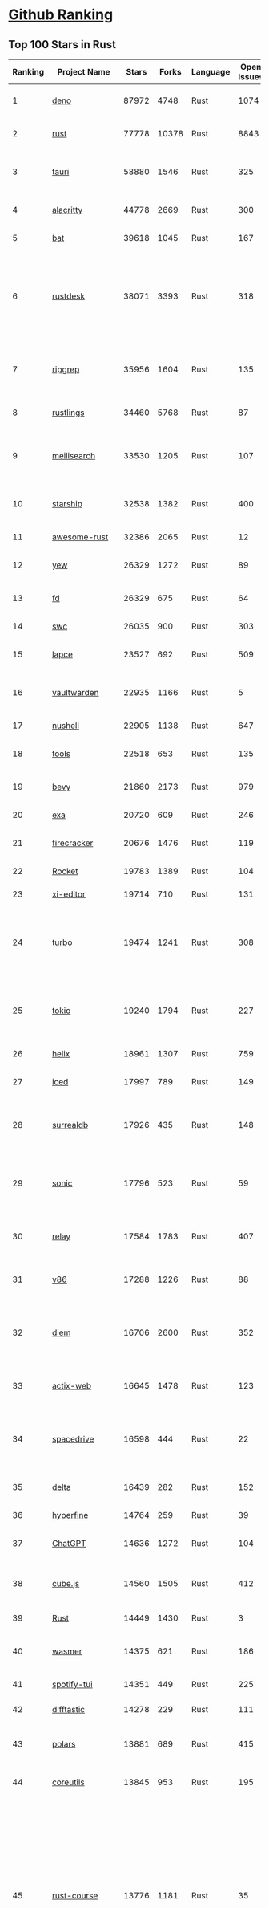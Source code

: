 [Github Ranking](../README.md)
==========

## Top 100 Stars in Rust

| Ranking | Project Name | Stars | Forks | Language | Open Issues | Description | Last Commit |
| ------- | ------------ | ----- | ----- | -------- | ----------- | ----------- | ----------- |
| 1 | [deno](https://github.com/denoland/deno) | 87972 | 4748 | Rust | 1074 | A modern runtime for JavaScript and TypeScript. | 2023-02-15T09:49:30Z |
| 2 | [rust](https://github.com/rust-lang/rust) | 77778 | 10378 | Rust | 8843 | Empowering everyone to build reliable and efficient software. | 2023-02-15T10:01:22Z |
| 3 | [tauri](https://github.com/tauri-apps/tauri) | 58880 | 1546 | Rust | 325 | Build smaller, faster, and more secure desktop applications with a web frontend. | 2023-02-15T06:36:56Z |
| 4 | [alacritty](https://github.com/alacritty/alacritty) | 44778 | 2669 | Rust | 300 | A cross-platform, OpenGL terminal emulator. | 2023-02-14T23:19:20Z |
| 5 | [bat](https://github.com/sharkdp/bat) | 39618 | 1045 | Rust | 167 | A cat(1) clone with wings. | 2023-02-13T22:08:09Z |
| 6 | [rustdesk](https://github.com/rustdesk/rustdesk) | 38071 | 3393 | Rust | 318 | Open source virtual / remote desktop infrastructure for everyone! The open source TeamViewer alternative. Display and control your PC and Android devices from anywhere at anytime. | 2023-02-15T09:14:26Z |
| 7 | [ripgrep](https://github.com/BurntSushi/ripgrep) | 35956 | 1604 | Rust | 135 | ripgrep recursively searches directories for a regex pattern while respecting your gitignore | 2023-02-12T05:46:21Z |
| 8 | [rustlings](https://github.com/rust-lang/rustlings) | 34460 | 5768 | Rust | 87 | :crab: Small exercises to get you used to reading and writing Rust code! | 2023-02-14T19:59:45Z |
| 9 | [meilisearch](https://github.com/meilisearch/meilisearch) | 33530 | 1205 | Rust | 107 | A lightning-fast search engine that fits effortlessly into your apps, websites, and workflow. | 2023-02-15T08:38:39Z |
| 10 | [starship](https://github.com/starship/starship) | 32538 | 1382 | Rust | 400 | ☄🌌️  The minimal, blazing-fast, and infinitely customizable prompt for any shell! | 2023-02-15T06:37:47Z |
| 11 | [awesome-rust](https://github.com/rust-unofficial/awesome-rust) | 32386 | 2065 | Rust | 12 | A curated list of Rust code and resources. | 2023-02-15T08:30:11Z |
| 12 | [yew](https://github.com/yewstack/yew) | 26329 | 1272 | Rust | 89 | Rust / Wasm framework for building client web apps | 2023-02-10T18:02:18Z |
| 13 | [fd](https://github.com/sharkdp/fd) | 26329 | 675 | Rust | 64 | A simple, fast and user-friendly alternative to 'find' | 2023-02-07T13:43:43Z |
| 14 | [swc](https://github.com/swc-project/swc) | 26035 | 900 | Rust | 303 | Rust-based platform for the Web | 2023-02-15T08:20:08Z |
| 15 | [lapce](https://github.com/lapce/lapce) | 23527 | 692 | Rust | 509 | Lightning-fast and Powerful Code Editor written in Rust | 2023-02-15T05:39:37Z |
| 16 | [vaultwarden](https://github.com/dani-garcia/vaultwarden) | 22935 | 1166 | Rust | 5 | Unofficial Bitwarden compatible server written in Rust, formerly known as bitwarden_rs | 2023-02-15T09:16:49Z |
| 17 | [nushell](https://github.com/nushell/nushell) | 22905 | 1138 | Rust | 647 | A new type of shell | 2023-02-15T04:37:13Z |
| 18 | [tools](https://github.com/rome/tools) | 22518 | 653 | Rust | 135 | Unified developer tools for JavaScript, TypeScript, and the web | 2023-02-14T21:54:21Z |
| 19 | [bevy](https://github.com/bevyengine/bevy) | 21860 | 2173 | Rust | 979 | A refreshingly simple data-driven game engine built in Rust | 2023-02-15T07:55:55Z |
| 20 | [exa](https://github.com/ogham/exa) | 20720 | 609 | Rust | 246 | A modern replacement for ‘ls’. | 2023-02-04T12:51:14Z |
| 21 | [firecracker](https://github.com/firecracker-microvm/firecracker) | 20676 | 1476 | Rust | 119 | Secure and fast microVMs for serverless computing. | 2023-02-15T09:54:26Z |
| 22 | [Rocket](https://github.com/SergioBenitez/Rocket) | 19783 | 1389 | Rust | 104 | A web framework for Rust. | 2023-02-14T20:33:51Z |
| 23 | [xi-editor](https://github.com/xi-editor/xi-editor) | 19714 | 710 | Rust | 131 | A modern editor with a backend written in Rust. | 2023-02-01T16:30:16Z |
| 24 | [turbo](https://github.com/vercel/turbo) | 19474 | 1241 | Rust | 308 | Incremental bundler and build system optimized for JavaScript and TypeScript, written in Rust – including Turbopack and Turborepo. | 2023-02-15T08:59:01Z |
| 25 | [tokio](https://github.com/tokio-rs/tokio) | 19240 | 1794 | Rust | 227 | A runtime for writing reliable asynchronous applications with Rust. Provides I/O, networking, scheduling, timers, ... | 2023-02-14T23:05:11Z |
| 26 | [helix](https://github.com/helix-editor/helix) | 18961 | 1307 | Rust | 759 | A post-modern modal text editor. | 2023-02-15T09:52:38Z |
| 27 | [iced](https://github.com/iced-rs/iced) | 17997 | 789 | Rust | 149 | A cross-platform GUI library for Rust, inspired by Elm | 2023-02-14T19:43:39Z |
| 28 | [surrealdb](https://github.com/surrealdb/surrealdb) | 17926 | 435 | Rust | 148 | A scalable, distributed, collaborative, document-graph database, for the realtime web | 2023-02-14T19:23:13Z |
| 29 | [sonic](https://github.com/valeriansaliou/sonic) | 17796 | 523 | Rust | 59 | 🦔 Fast, lightweight & schema-less search backend. An alternative to Elasticsearch that runs on a few MBs of RAM. | 2023-01-08T19:14:14Z |
| 30 | [relay](https://github.com/facebook/relay) | 17584 | 1783 | Rust | 407 | Relay is a JavaScript framework for building data-driven React applications. | 2023-02-15T00:15:37Z |
| 31 | [v86](https://github.com/copy/v86) | 17288 | 1226 | Rust | 88 | x86 virtualization in your browser, recompiling x86 to wasm on the fly | 2023-01-06T15:35:16Z |
| 32 | [diem](https://github.com/diem/diem) | 16706 | 2600 | Rust | 352 | Diem’s mission is to build a trusted and innovative financial network that empowers people and businesses around the world. | 2023-02-15T08:59:28Z |
| 33 | [actix-web](https://github.com/actix/actix-web) | 16645 | 1478 | Rust | 123 | Actix Web is a powerful, pragmatic, and extremely fast web framework for Rust. | 2023-02-13T23:48:09Z |
| 34 | [spacedrive](https://github.com/spacedriveapp/spacedrive) | 16598 | 444 | Rust | 22 | Spacedrive is an open source cross-platform file explorer, powered by a virtual distributed filesystem written in Rust. | 2023-02-14T18:49:17Z |
| 35 | [delta](https://github.com/dandavison/delta) | 16439 | 282 | Rust | 152 | A syntax-highlighting pager for git, diff, and grep output | 2023-02-09T06:02:53Z |
| 36 | [hyperfine](https://github.com/sharkdp/hyperfine) | 14764 | 259 | Rust | 39 | A command-line benchmarking tool | 2023-02-01T11:37:44Z |
| 37 | [ChatGPT](https://github.com/lencx/ChatGPT) | 14636 | 1272 | Rust | 104 | 🔮 ChatGPT Desktop Application (Mac, Windows and Linux) | 2023-02-15T06:12:39Z |
| 38 | [cube.js](https://github.com/cube-js/cube.js) | 14560 | 1505 | Rust | 412 | 📊  Cube — The Semantic Layer for Building Data Applications | 2023-02-15T08:42:04Z |
| 39 | [Rust](https://github.com/TheAlgorithms/Rust) | 14449 | 1430 | Rust | 3 |  All Algorithms implemented in Rust  | 2023-02-13T02:09:42Z |
| 40 | [wasmer](https://github.com/wasmerio/wasmer) | 14375 | 621 | Rust | 186 | 🚀 The leading WebAssembly Runtime supporting WASI and Emscripten | 2023-02-15T06:08:56Z |
| 41 | [spotify-tui](https://github.com/Rigellute/spotify-tui) | 14351 | 449 | Rust | 225 | Spotify for the terminal written in Rust 🚀 | 2023-01-20T22:39:05Z |
| 42 | [difftastic](https://github.com/Wilfred/difftastic) | 14278 | 229 | Rust | 111 | a structural diff that understands syntax 🟥🟩 | 2023-02-12T08:45:54Z |
| 43 | [polars](https://github.com/pola-rs/polars) | 13881 | 689 | Rust | 415 | Fast multi-threaded, hybrid-out-of-core DataFrame library in Rust \| Python \| Node.js | 2023-02-15T09:53:37Z |
| 44 | [coreutils](https://github.com/uutils/coreutils) | 13845 | 953 | Rust | 195 | Cross-platform Rust rewrite of the GNU coreutils | 2023-02-15T07:18:36Z |
| 45 | [rust-course](https://github.com/sunface/rust-course) | 13776 | 1181 | Rust | 35 | “连续六年成为全世界最受喜爱的语言，无 GC 也无需手动内存管理、极高的性能和安全性、过程/OO/函数式编程、优秀的包管理、JS 未来基石" — 工作之余的第二语言来试试 Rust 吧。<<Rust语言圣经>>拥有全面且深入的讲解、生动贴切的示例、德芙般丝滑的内容，甚至还有JS程序员关注的 WASM 和 Deno 等专题。这可能是目前最用心的 Rust 中文学习教程 / Book  | 2023-02-15T04:03:39Z |
| 46 | [RustPython](https://github.com/RustPython/RustPython) | 13596 | 920 | Rust | 233 | A Python Interpreter written in Rust | 2023-02-14T16:44:53Z |
| 47 | [egui](https://github.com/emilk/egui) | 13385 | 940 | Rust | 343 | egui: an easy-to-use immediate mode GUI in Rust that runs on both web and native | 2023-02-15T07:51:36Z |
| 48 | [anki](https://github.com/ankitects/anki) | 13218 | 1652 | Rust | 99 | Anki for desktop computers | 2023-02-15T07:38:16Z |
| 49 | [vector](https://github.com/vectordotdev/vector) | 12721 | 1007 | Rust | 1599 | A high-performance observability data pipeline. | 2023-02-15T07:37:20Z |
| 50 | [tikv](https://github.com/tikv/tikv) | 12641 | 1911 | Rust | 950 | Distributed transactional key-value database, originally created to complement TiDB | 2023-02-15T09:55:34Z |
| 51 | [mdBook](https://github.com/rust-lang/mdBook) | 12482 | 1285 | Rust | 353 | Create book from markdown files. Like Gitbook but implemented in Rust | 2023-02-14T14:34:20Z |
| 52 | [navi](https://github.com/denisidoro/navi) | 12482 | 454 | Rust | 47 | An interactive cheatsheet tool for the command-line | 2022-12-21T11:06:29Z |
| 53 | [gitui](https://github.com/extrawurst/gitui) | 12275 | 386 | Rust | 99 | Blazing 💥 fast terminal-ui for git written in rust 🦀 | 2023-02-15T07:10:47Z |
| 54 | [book](https://github.com/rust-lang/book) | 11536 | 2712 | Rust | 167 | The Rust Programming Language | 2023-02-14T23:53:18Z |
| 55 | [ruffle](https://github.com/ruffle-rs/ruffle) | 11486 | 577 | Rust | 2319 | A Flash Player emulator written in Rust | 2023-02-15T08:42:19Z |
| 56 | [wasmtime](https://github.com/bytecodealliance/wasmtime) | 11443 | 912 | Rust | 466 | A fast and secure runtime for WebAssembly | 2023-02-15T03:41:33Z |
| 57 | [rust-analyzer](https://github.com/rust-lang/rust-analyzer) | 11409 | 1168 | Rust | 1162 | A Rust compiler front-end for IDEs | 2023-02-15T00:37:26Z |
| 58 | [hyper](https://github.com/hyperium/hyper) | 11237 | 1322 | Rust | 174 | An HTTP library for Rust | 2023-02-14T14:12:11Z |
| 59 | [Pake](https://github.com/tw93/Pake) | 11061 | 818 | Rust | 6 | 🤱🏻 Turn any webpage into a desktop app with Rust.  🤱🏻 很简单的用 Rust 打包网页生成很小的桌面 App | 2023-02-15T08:24:02Z |
| 60 | [carbonyl](https://github.com/fathyb/carbonyl) | 10889 | 246 | Rust | 25 | Chromium running inside your terminal | 2023-02-14T11:23:26Z |
| 61 | [static-analysis](https://github.com/analysis-tools-dev/static-analysis) | 10887 | 1221 | Rust | 2 | ⚙️ A curated list of static analysis (SAST) tools and linters for all programming languages, config files, build tools, and more. The focus is on tools which improve code quality. | 2023-02-14T22:18:20Z |
| 62 | [tree-sitter](https://github.com/tree-sitter/tree-sitter) | 10844 | 618 | Rust | 350 | An incremental parsing system for programming tools | 2023-02-14T23:44:54Z |
| 63 | [clap](https://github.com/clap-rs/clap) | 10677 | 885 | Rust | 208 | A full featured, fast Command Line Argument Parser for Rust | 2023-02-15T05:36:24Z |
| 64 | [just](https://github.com/casey/just) | 10663 | 266 | Rust | 153 | 🤖 Just a command runner | 2023-02-09T06:18:44Z |
| 65 | [rust-raspberrypi-OS-tutorials](https://github.com/rust-embedded/rust-raspberrypi-OS-tutorials) | 10429 | 628 | Rust | 1 | :books: Learn to write an embedded OS in Rust :crab: | 2022-12-30T20:30:34Z |
| 66 | [zola](https://github.com/getzola/zola) | 10301 | 733 | Rust | 174 | A fast static site generator in a single binary with everything built-in. https://www.getzola.org | 2023-02-14T20:13:57Z |
| 67 | [fnm](https://github.com/Schniz/fnm) | 10286 | 295 | Rust | 89 | 🚀 Fast and simple Node.js version manager, built in Rust | 2023-02-14T06:20:16Z |
| 68 | [solana](https://github.com/solana-labs/solana) | 10013 | 2761 | Rust | 819 | Web-Scale Blockchain for fast, secure, scalable, decentralized apps and marketplaces. | 2023-02-15T09:59:58Z |
| 69 | [zellij](https://github.com/zellij-org/zellij) | 9998 | 307 | Rust | 378 | A terminal workspace with batteries included | 2023-02-14T16:35:00Z |
| 70 | [diesel](https://github.com/diesel-rs/diesel) | 9911 | 875 | Rust | 96 | A safe, extensible ORM and Query Builder for Rust | 2023-02-15T07:41:32Z |
| 71 | [cargo](https://github.com/rust-lang/cargo) | 9809 | 1923 | Rust | 1345 | The Rust package manager | 2023-02-15T02:12:55Z |
| 72 | [tui-rs](https://github.com/fdehau/tui-rs) | 9722 | 456 | Rust | 91 | Build terminal user interfaces and dashboards using Rust | 2023-02-11T17:30:31Z |
| 73 | [py-spy](https://github.com/benfred/py-spy) | 9722 | 347 | Rust | 94 | Sampling profiler for Python programs | 2023-02-09T02:21:20Z |
| 74 | [neovide](https://github.com/neovide/neovide) | 9537 | 376 | Rust | 336 | No Nonsense Neovim Client in Rust | 2023-02-10T14:52:01Z |
| 75 | [czkawka](https://github.com/qarmin/czkawka) | 9516 | 267 | Rust | 228 | Multi functional app to find duplicates, empty folders, similar images etc. | 2023-02-13T17:20:18Z |
| 76 | [zoxide](https://github.com/ajeetdsouza/zoxide) | 9341 | 339 | Rust | 28 | A smarter cd command. Supports all major shells. | 2023-02-13T03:42:53Z |
| 77 | [lsd](https://github.com/Peltoche/lsd) | 9186 | 305 | Rust | 93 | The next gen ls command | 2023-02-02T16:21:03Z |
| 78 | [RustScan](https://github.com/RustScan/RustScan) | 9179 | 670 | Rust | 89 | 🤖 The Modern Port Scanner 🤖 | 2023-02-04T00:43:33Z |
| 79 | [xsv](https://github.com/BurntSushi/xsv) | 9169 | 290 | Rust | 108 | A fast CSV command line toolkit written in Rust. | 2022-12-22T10:10:37Z |
| 80 | [comprehensive-rust](https://github.com/google/comprehensive-rust) | 9060 | 408 | Rust | 34 | This is the Rust course used by the Android team at Google. It provides you the material to quickly teach Rust to everyone. | 2023-02-15T05:30:26Z |
| 81 | [rust-clippy](https://github.com/rust-lang/rust-clippy) | 8942 | 1174 | Rust | 1628 | A bunch of lints to catch common mistakes and improve your Rust code. Book: https://doc.rust-lang.org/clippy/ | 2023-02-15T07:49:54Z |
| 82 | [spotifyd](https://github.com/Spotifyd/spotifyd) | 8621 | 407 | Rust | 58 | A spotify daemon | 2023-02-02T00:24:07Z |
| 83 | [axum](https://github.com/tokio-rs/axum) | 8567 | 596 | Rust | 18 | Ergonomic and modular web framework built with Tokio, Tower, and Hyper | 2023-02-13T12:07:10Z |
| 84 | [xray](https://github.com/atom-archive/xray) | 8532 | 246 | Rust | 16 | An experimental next-generation Electron-based text editor | 2019-07-22T17:46:06Z |
| 85 | [druid](https://github.com/linebender/druid) | 8524 | 542 | Rust | 257 | A data-first Rust-native UI design toolkit.  | 2023-02-11T16:27:26Z |
| 86 | [ruff](https://github.com/charliermarsh/ruff) | 8473 | 262 | Rust | 183 | An extremely fast Python linter, written in Rust. | 2023-02-15T05:45:56Z |
| 87 | [talent-plan](https://github.com/pingcap/talent-plan) | 8452 | 1116 | Rust | 96 | open source training courses about distributed database and distributed systems | 2023-01-26T16:44:49Z |
| 88 | [broot](https://github.com/Canop/broot) | 8176 | 193 | Rust | 157 | A new way to see and navigate directory trees : https://dystroy.org/broot | 2023-02-10T14:31:06Z |
| 89 | [rayon](https://github.com/rayon-rs/rayon) | 8028 | 406 | Rust | 152 | Rayon: A data parallelism library for Rust | 2023-02-02T12:28:50Z |
| 90 | [sqlx](https://github.com/launchbadge/sqlx) | 7950 | 820 | Rust | 403 | 🧰 The Rust SQL Toolkit. An async, pure Rust SQL crate featuring compile-time checked queries without a DSL. Supports PostgreSQL, MySQL, SQLite, and MSSQL. | 2023-02-15T07:36:54Z |
| 91 | [substrate](https://github.com/paritytech/substrate) | 7906 | 2520 | Rust | 995 | Substrate: The platform for blockchain innovators | 2023-02-15T09:51:16Z |
| 92 | [amethyst](https://github.com/amethyst/amethyst) | 7876 | 774 | Rust | 0 | Data-oriented and data-driven game engine written in Rust | 2021-12-06T18:23:49Z |
| 93 | [universal-android-debloater](https://github.com/0x192/universal-android-debloater) | 7858 | 459 | Rust | 189 | Cross-platform GUI written in Rust using ADB to debloat non-rooted android devices. Improve your privacy, the security and battery life of your device. | 2023-02-14T22:36:40Z |
| 94 | [windows-rs](https://github.com/microsoft/windows-rs) | 7832 | 339 | Rust | 32 | Rust for Windows | 2023-02-10T21:33:18Z |
| 95 | [nom](https://github.com/rust-bakery/nom) | 7732 | 748 | Rust | 183 | Rust parser combinator framework | 2023-02-13T22:06:18Z |
| 96 | [tokei](https://github.com/XAMPPRocky/tokei) | 7700 | 397 | Rust | 92 | Count your code, quickly. | 2023-02-06T15:17:57Z |
| 97 | [actix](https://github.com/actix/actix) | 7693 | 613 | Rust | 35 | Actor framework for Rust. | 2023-01-27T16:50:49Z |
| 98 | [warp](https://github.com/seanmonstar/warp) | 7689 | 647 | Rust | 159 | A super-easy, composable, web server framework for warp speeds. | 2023-01-30T13:41:25Z |
| 99 | [bandwhich](https://github.com/imsnif/bandwhich) | 7658 | 235 | Rust | 52 | Terminal bandwidth utilization tool | 2023-01-22T17:46:27Z |
| 100 | [tantivy](https://github.com/quickwit-oss/tantivy) | 7644 | 458 | Rust | 234 | Tantivy is a full-text search engine library inspired by Apache Lucene and written in Rust | 2023-02-14T15:56:42Z |

